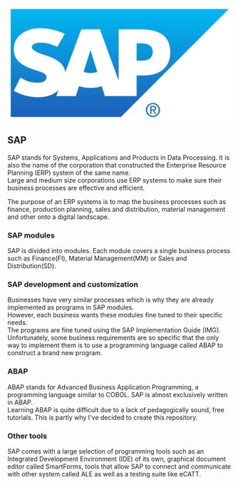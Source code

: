 <p align="center">
  <img width="800" src="images/SAP.svg" alt="SAP logo"></a>
</p>

## SAP

SAP stands for Systems, Applications and Products in Data Processing. It is also the name of the corporation that constructed the Enterprise Resource Planning (ERP) system of the same name.  
Large and medium size corporations use ERP systems to make sure their business processes are effective and efficient.  

The purpose of an ERP systems is to map the business processes such as finance, production planning, sales and distribution, material management and other onto a digital landscape.  

### SAP modules

SAP is divided into modules. Each module covers a single business process such as Finance(FI), Material Management(MM) or Sales and Distribution(SD).  

### SAP development and customization

Businesses have very similar processes which is why they are already implemented as programs in SAP modules.  
However, each business wants these modules fine tuned to their specific needs.  
The programs are fine tuned using the SAP Implementation Guide (IMG). Unfortunately, some business requirements are so specific that the only way to implement them is to use a programming language called ABAP to construct a brand new program.  

### ABAP

ABAP stands for Advanced Business Application Programming, a programming language similar to COBOL.
SAP is almost exclusively written in ABAP.  
Learning ABAP is quite difficult due to a lack of pedagogically sound, free tutorials. This is partly why I've decided to create this repository.  

### Other tools

SAP comes with a large selection of programming tools such as an Integrated Development Environment (IDE) of its own, graphical document editor called SmartForms, tools that allow SAP to connect and communicate with other system called ALE as well as a testing suite like eCATT.  